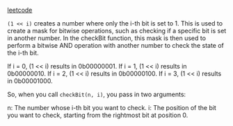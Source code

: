 <a href="https://leetcode.com/problems/subsets/description/">leetcode</a>

`(1 << i)` creates a number where only the i-th bit is set to 1. This is used to create a mask for bitwise operations, such as checking if a specific bit is set in another number. In the checkBit function, this mask is then used to perform a bitwise AND operation with another number to check the state of the i-th bit.

If i = 0, (1 << i) results in 0b00000001.
If i = 1, (1 << i) results in 0b00000010.
If i = 2, (1 << i) results in 0b00000100.
If i = 3, (1 << i) results in 0b00001000.

So, when you call `checkBit(n, i)`, you pass in two arguments:

n: The number whose i-th bit you want to check.
i: The position of the bit you want to check, starting from the rightmost bit at position 0.

